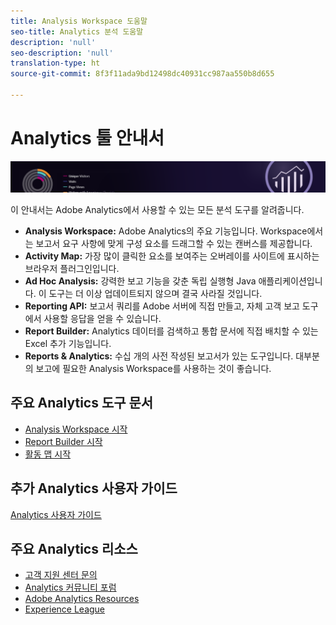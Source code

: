 ```yaml
---
title: Analysis Workspace 도움말
seo-title: Analytics 분석 도움말
description: 'null'
seo-description: 'null'
translation-type: ht
source-git-commit: 8f3f11ada9bd12498dc40931cc987aa550b8d655

---
```



# Analytics 툴 안내서

![배너](../../assets/doc_banner_analyze.png)

이 안내서는 Adobe Analytics에서 사용할 수 있는 모든 분석 도구를 알려줍니다.

* **Analysis Workspace:** Adobe Analytics의 주요 기능입니다. Workspace에서는 보고서 요구 사항에 맞게 구성 요소를 드래그할 수 있는 캔버스를 제공합니다.
* **Activity Map:** 가장 많이 클릭한 요소를 보여주는 오버레이를 사이트에 표시하는 브라우저 플러그인입니다.
* **Ad Hoc Analysis:** 강력한 보고 기능을 갖춘 독립 실행형 Java 애플리케이션입니다. 이 도구는 더 이상 업데이트되지 않으며 결국 사라질 것입니다.
* **Reporting API:** 보고서 쿼리를 Adobe 서버에 직접 만들고, 자체 고객 보고 도구에서 사용할 응답을 얻을 수 있습니다.
* **Report Builder:** Analytics 데이터를 검색하고 통합 문서에 직접 배치할 수 있는 Excel 추가 기능입니다.
* **Reports &amp; Analytics:** 수십 개의 사전 작성된 보고서가 있는 도구입니다. 대부분의 보고에 필요한 Analysis Workspace를 사용하는 것이 좋습니다.

## 주요 Analytics 도구 문서

* [Analysis Workspace 시작](analysis-workspace/home.md)
* [Report Builder 시작](report-builder/home.md)
* [활동 맵 시작](activity-map/activity-map.md)

## 추가 Analytics 사용자 가이드

[Analytics 사용자 가이드](/help/landing/home.md)

## 주요 Analytics 리소스

* [고객 지원 센터 문의](https://helpx.adobe.com/kr/contact/enterprise-support.ec.html)
* [Analytics 커뮤니티 포럼](https://forums.adobe.com/experience-cloud/analytics-cloud/analytics)
* [Adobe Analytics Resources](https://forums.adobe.com/message/10660755)
* [Experience League](https://landing.adobe.com/experience-league/)
